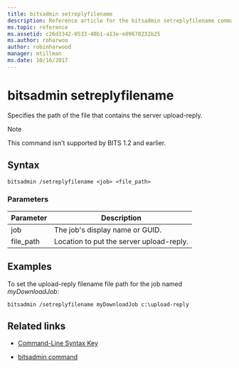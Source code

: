 ```yaml
---
title: bitsadmin setreplyfilename
description: Reference article for the bitsadmin setreplyfilename command, which specifies the path of the file that contains the server upload-reply.
ms.topic: reference
ms.assetid: c26d3342-0533-40b1-a13e-e09678232b25
ms.author: roharwoo
author: robinharwood
manager: mtillman
ms.date: 10/16/2017
---
```


# bitsadmin setreplyfilename

Specifies the path of the file that contains the server upload-reply.

> [!NOTE]
> This command isn't supported by BITS 1.2 and earlier.

## Syntax

```
bitsadmin /setreplyfilename <job> <file_path>
```

### Parameters

| Parameter | Description |
| -------------- | -------------- |
| job | The job's display name or GUID. |
| file_path | Location to put the server upload-reply. |

## Examples

To set the upload-reply filename file path for the job named *myDownloadJob*:

```
bitsadmin /setreplyfilename myDownloadJob c:\upload-reply
```

## Related links

- [Command-Line Syntax Key](command-line-syntax-key.md)

- [bitsadmin command](bitsadmin.md)

